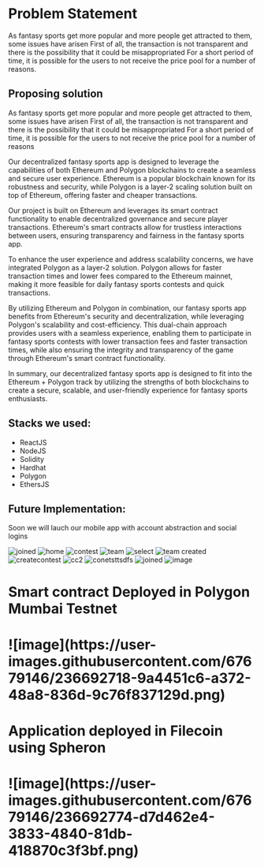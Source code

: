 # Problem Statement

As fantasy sports get more popular and more people get attracted to them, some issues have arisen
First of all, the transaction is not transparent and there is the possibility that it could be misappropriated
For a short period of time, it is possible for the users to not receive the price pool for a number of reasons.

## Proposing solution

As fantasy sports get more popular and more people get attracted to them, some issues have arisen
First of all, the transaction is not transparent and there is the possibility that it could be misappropriated
For a short period of time, it is possible for the users to not receive the price pool for a number of reasons

Our decentralized fantasy sports app is designed to leverage the capabilities of both Ethereum and Polygon blockchains to create a seamless and secure user experience. Ethereum is a popular blockchain known for its robustness and security, while Polygon is a layer-2 scaling solution built on top of Ethereum, offering faster and cheaper transactions.

Our project is built on Ethereum and leverages its smart contract functionality to enable decentralized governance and secure player transactions. Ethereum's smart contracts allow for trustless interactions between users, ensuring transparency and fairness in the fantasy sports app.

To enhance the user experience and address scalability concerns, we have integrated Polygon as a layer-2 solution. Polygon allows for faster transaction times and lower fees compared to the Ethereum mainnet, making it more feasible for daily fantasy sports contests and quick transactions.

By utilizing Ethereum and Polygon in combination, our fantasy sports app benefits from Ethereum's security and decentralization, while leveraging Polygon's scalability and cost-efficiency. This dual-chain approach provides users with a seamless experience, enabling them to participate in fantasy sports contests with lower transaction fees and faster transaction times, while also ensuring the integrity and transparency of the game through Ethereum's smart contract functionality.

In summary, our decentralized fantasy sports app is designed to fit into the Ethereum + Polygon track by utilizing the strengths of both blockchains to create a secure, scalable, and user-friendly experience for fantasy sports enthusiasts.

## Stacks we used:

<ul>
<li>ReactJS</li>
<li>NodeJS</li>
<li>Solidity</li>
<li>Hardhat</li>
<li>Polygon </li>
<li>EthersJS</li>
</ul>

## Future Implementation:

Soon we will lauch our mobile app with account abstraction and social logins

![joined](https://user-images.githubusercontent.com/67679146/236435566-8e1b186b-e5d9-40c1-95f0-bd04390c3cd4.png)
![home](https://user-images.githubusercontent.com/67679146/236435600-4b143d90-3386-4b21-9e6a-fdebfb5f0b94.png)
![contest](https://user-images.githubusercontent.com/67679146/236435614-dbbf1f94-99eb-4b17-8634-a437aae96441.png)
![team](https://user-images.githubusercontent.com/67679146/236435628-0cbcac09-a409-44bf-b8f8-271cc7b5cff8.png)
![select](https://user-images.githubusercontent.com/67679146/236435679-6d7df093-a0cf-49a6-b449-7ecf4b97046d.png)
![team created](https://user-images.githubusercontent.com/67679146/236435704-6c966cc8-47db-4d2c-b86c-9390f5efd162.png)
![createcontest](https://user-images.githubusercontent.com/67679146/236435717-9a25b902-1998-43cc-81e9-403f9fc7fe7a.png)
![cc2](https://user-images.githubusercontent.com/67679146/236435763-78578fa2-b8a9-467f-9e09-e686ac958512.png)
![conetsttsdfs](https://user-images.githubusercontent.com/67679146/236435774-f3dde604-cbf2-44b4-826f-9eb81484694c.png)
![joined](https://user-images.githubusercontent.com/67679146/236435785-567965e7-e76f-4e85-81e0-261394573ff9.png)
![image](https://user-images.githubusercontent.com/67679146/236450921-e7d93bdf-c333-4152-951f-7ac89ff7326f.png)
<h1> Smart contract Deployed in Polygon Mumbai Testnet<h1>
![image](https://user-images.githubusercontent.com/67679146/236692718-9a4451c6-a372-48a8-836d-9c76f837129d.png)


<h1>Application deployed in Filecoin using Spheron<h1>
![image](https://user-images.githubusercontent.com/67679146/236692774-d7d462e4-3833-4840-81db-418870c3f3bf.png)


